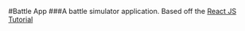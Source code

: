 #Battle App
###A battle simulator application.
Based off the [React JS Tutorial](https://online.reacttraining.com/courses/reactjsfundamentals/)

